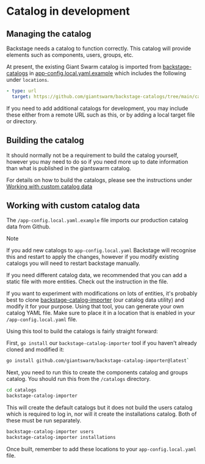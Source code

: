 # Catalog in development

## Managing the catalog

Backstage needs a catalog to function correctly. This catalog will provide
elements such as components, users, groups, etc.

At present, the existing Giant Swarm catalog is imported from
[backstage-catalogs](https://github.com/giantswarm/backstage-catalogs/tree/main/catalogs)
in [app-config.local.yaml.example](../app-config.local.yaml.example) which
includes the following under `locations`.

```yaml
- type: url
  target: https://github.com/giantswarm/backstage-catalogs/tree/main/catalogs/*.yaml
```

If you need to add additional catalogs for development, you may include these
either from a remote URL such as this, or by adding a local target file or
directory.

## Building the catalog

It should normally not be a requirement to build the catalog yourself, however
you may need to do so if you need more up to date information than what is
published in the giantswarm catalog.

For details on how to build the catalogs, please see the instructions under
[Working with custom catalog data](#working-with-custom-catalog-data)

## Working with custom catalog data

The `/app-config.local.yaml.example` file imports our production catalog data
from Github.

> [!Note]
> If you add new catalogs to `app-config.local.yaml` Backstage will recognise
> this and restart to apply the changes, however if you modify existing catalogs
> you will need to restart backstage manually.

If you need different catalog data, we recommended that you can add a static
file with more entities. Check out the instruction in the file.

If you want to experiment with modifications on lots of entities, it's probably
best to clone [backstage-catalog-importer](https://github.com/giantswarm/backstage-catalog-importer)
(our catalog data utility) and modify it for your purpose. Using that tool, you
can generate your own catalog YAML file. Make sure to place it in a location
that is enabled in your `/app-config.local.yaml` file.

Using this tool to build the catalogs is fairly straight forward:

First, `go install` our `backstage-catalog-importer` tool if you haven't already
cloned and modified it:

```bash
go install github.com/giantswarm/backstage-catalog-importer@latest`
```

Next, you need to run this to create the components catalog and groups catalog.
You should run this from the `/catalogs` directory.

```bash
cd catalogs
backstage-catalog-importer
```

This will create the default catalogs but it does not build the users catalog
which is required to log in, nor will it create the installations catalog. Both
of these must be run separately.

```bash
backstage-catalog-importer users
backstage-catalog-importer installations
```

Once built, remember to add these locations to your `app-config.local.yaml` file.
